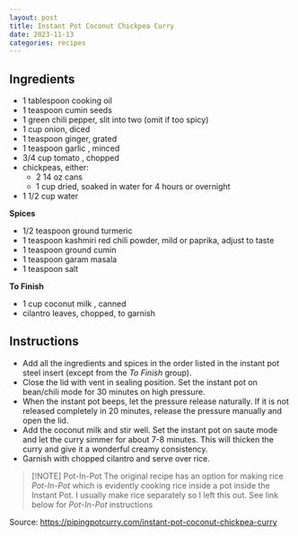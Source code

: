 ```yaml
---
layout: post
title: Instant Pot Coconut Chickpea Curry
date: 2023-11-13
categories: recipes
---
```

Ingredients
--
* 1 tablespoon cooking oil
* 1 teaspoon cumin seeds
* 1 green chili pepper, slit into two (omit if too spicy)
* 1 cup onion, diced
* 1 teaspoon ginger, grated
* 1 teaspoon garlic , minced
* 3/4 cup tomato , chopped
* chickpeas, either:
	* 2 14 oz cans
	* 1 cup dried, soaked in water for 4 hours or overnight
* 1 1/2 cup water

**Spices**
* 1/2 teaspoon ground turmeric
* 1 teaspoon kashmiri red chili powder, mild or paprika, adjust to taste
* 1 teaspoon ground cumin
* 1 teaspoon garam masala
* 1 teaspoon salt

**To Finish**
* 1 cup coconut milk , canned
* cilantro leaves, chopped, to garnish

Instructions
--
* Add all the ingredients and spices in the order listed in the instant pot steel insert (except from the _To Finish_ group).
* Close the lid with vent in sealing position. Set the instant pot on bean/chili mode for 30 minutes on high pressure.
* When the instant pot beeps, let the pressure release naturally. If it is not released completely in 20 minutes, release the pressure manually and open the lid.
* Add the coconut milk and stir well. Set the instant pot on saute mode and let the curry simmer for about 7-8 minutes. This will thicken the curry and give it a wonderful creamy consistency.
* Garnish with chopped cilantro and serve over rice.


> [!NOTE] Pot-In-Pot
> The original recipe has an option for making rice _Pot-In-Pot_ which is evidently cooking rice inside a pot inside the Instant Pot. 
> I usually make rice separately so I left this out.
> See link below for _Pot-In-Pot_ instructions


Source: https://pipingpotcurry.com/instant-pot-coconut-chickpea-curry
